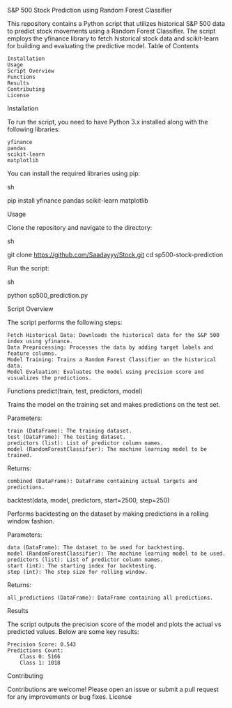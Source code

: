 S&P 500 Stock Prediction using Random Forest Classifier

This repository contains a Python script that utilizes historical S&P 500 data to predict stock movements using a Random Forest Classifier. The script employs the yfinance library to fetch historical stock data and scikit-learn for building and evaluating the predictive model.
Table of Contents

    Installation
    Usage
    Script Overview
    Functions
    Results
    Contributing
    License

Installation

To run the script, you need to have Python 3.x installed along with the following libraries:

    yfinance
    pandas
    scikit-learn
    matplotlib

You can install the required libraries using pip:

sh

pip install yfinance pandas scikit-learn matplotlib

Usage

Clone the repository and navigate to the directory:

sh

git clone https://github.com/Saadayyy/Stock.git
cd sp500-stock-prediction

Run the script:

sh

python sp500_prediction.py

Script Overview

The script performs the following steps:

    Fetch Historical Data: Downloads the historical data for the S&P 500 index using yfinance.
    Data Preprocessing: Processes the data by adding target labels and feature columns.
    Model Training: Trains a Random Forest Classifier on the historical data.
    Model Evaluation: Evaluates the model using precision score and visualizes the predictions.

Functions
predict(train, test, predictors, model)

Trains the model on the training set and makes predictions on the test set.

Parameters:

    train (DataFrame): The training dataset.
    test (DataFrame): The testing dataset.
    predictors (list): List of predictor column names.
    model (RandomForestClassifier): The machine learning model to be trained.

Returns:

    combined (DataFrame): DataFrame containing actual targets and predictions.

backtest(data, model, predictors, start=2500, step=250)

Performs backtesting on the dataset by making predictions in a rolling window fashion.

Parameters:

    data (DataFrame): The dataset to be used for backtesting.
    model (RandomForestClassifier): The machine learning model to be used.
    predictors (list): List of predictor column names.
    start (int): The starting index for backtesting.
    step (int): The step size for rolling window.

Returns:

    all_predictions (DataFrame): DataFrame containing all predictions.

Results

The script outputs the precision score of the model and plots the actual vs predicted values. Below are some key results:

    Precision Score: 0.543
    Predictions Count:
        Class 0: 5166
        Class 1: 1018

Contributing

Contributions are welcome! Please open an issue or submit a pull request for any improvements or bug fixes.
License
